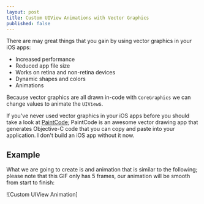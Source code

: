 ```yaml
---
layout: post
title: Custom UIView Animations with Vector Graphics
published: false
---
```


There are may great things that you gain by using vector graphics in your iOS apps:

* Increased performance
* Reduced app file size
* Works on retina and non-retina devices
* Dynamic shapes and colors
* Animations

Because vector graphics are all drawn in-code with `CoreGraphics` we can change values to animate the `UIView`s.

If you've never used vector graphics in your iOS apps before you should take a look at [PaintCode](http://www.paintcodeapp.com/); PaintCode is an awesome vector drawing app that generates Objective-C code that you can copy and paste into your application. I don't build an iOS app without it now.

## Example

What we are going to create is and animation that is similar to the following; please note that this GIF only has 5 frames, our animation will be smooth from start to finish:

![Custom UIView Animation]
